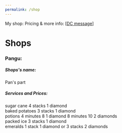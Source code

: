 ```yaml
---
permalink: /shop
---
```

My shop: 
Pricing & more info: [[DC message](https://discord.com/channels/689773045279096849/727335619755245639/802174773454962709)]
# Shops
### Pangu:
##### Shops's name: 
Pan's part
##### Services and Prices:
sugar cane 4 stacks 1 diamond \
baked potatoes 3 stacks 1 diamond \
potions 4 minutes 8 1 diamond 8 minutes 10 2 diamonds \
packed ice 3 stacks 1 diamond \
emeralds 1 stack 1 diamond or 3 stacks 2 diamonds
